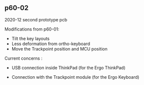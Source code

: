 ## p60-02
2020-12 second prototype pcb

Modifications from p60-01:
- Tilt the key layouts
- Less deformation from ortho-keyboard
- Move the Trackpoint position and MCU position

Current concerns :
- USB connection inside ThinkPad (for the Ergo ThinkPad)

- Connection with the Trackpoint module (for the Ergo Keyboard)
